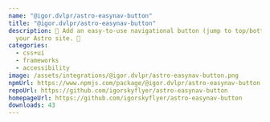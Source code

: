```yaml
---
name: "@igor.dvlpr/astro-easynav-button"
title: "@igor.dvlpr/astro-easynav-button"
description: 🧭 Add an easy-to-use navigational button (jump to top/bottom) to
  your Astro site. 🔼
categories:
  - css+ui
  - frameworks
  - accessibility
image: /assets/integrations/@igor.dvlpr/astro-easynav-button.png
npmUrl: https://www.npmjs.com/package/@igor.dvlpr/astro-easynav-button
repoUrl: https://github.com/igorskyflyer/astro-easynav-button
homepageUrl: https://github.com/igorskyflyer/astro-easynav-button
downloads: 43
---
```

